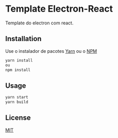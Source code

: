 # Template Electron-React

Template do electron com react.

## Installation

Use o instalador de pacotes [Yarn](https://yarnpkg.com/) ou o [NPM](https://www.npmjs.com/)

```bash
yarn install
ou
npm install
```

## Usage

```bash
yarn start
yarn build
```

## License
[MIT](https://choosealicense.com/licenses/mit/)
